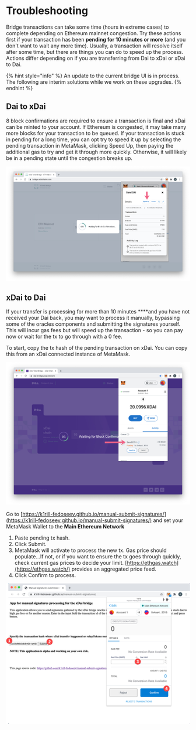 # Troubleshooting

Bridge transactions can take some time \(hours in extreme cases\) to complete depending on Ethereum mainnet congestion.  Try these actions first if your transaction has been **pending for 10 minutes or more** \(and you don't want to wait any more time\). Usually, a transaction will resolve itself after some time, but there are things you can do to speed up the process. Actions differ depending on if you are transferring from Dai to xDai or xDai to Dai.

{% hint style="info" %}
An update to the current bridge UI is in process. The following are interim solutions while we work on these upgrades.
{% endhint %}

## Dai to xDai

8 block confirmations are required to ensure a transaction is final and xDai can be minted to your account. If Ethereum is congested, it may take many more blocks for your transaction to be queued. If your transaction is stuck in pending for a long time, you can opt try to speed it up by selecting the pending transaction in MetaMask, clicking Speed Up, then paying the additional gas to try and get it through more quickly. Otherwise, it will likely be in a pending state until the congestion breaks up.

![](../../.gitbook/assets/speedup.jpg)

## xDai to Dai

If your transfer is processing for more than 10 minutes ****and you have not received your Dai back, you may want to process it manually, bypassing some of the oracles components and submitting the signatures yourself. This will incur gas fees but will speed up the transaction - so you can pay now or wait for the tx to go through with a 0 fee.

To start, copy the tx hash of the pending transaction on xDai. You can copy this from an xDai connected instance of MetaMask.

![Click on the pending transaction to get the tx hash](../../.gitbook/assets/mm2.jpg)

Go to [https://k1rill-fedoseev.github.io/manual-submit-signatures/](https://k1rill-fedoseev.github.io/manual-submit-signatures/) and set your MetaMask Wallet to the **Main Ethereum Network**

1. Paste pending tx hash.
2. Click Submit.
3. MetaMask will activate to process the new tx. Gas price should populate...If not, or if you want to ensure the tx goes through quickly, check current gas prices to decide your limit. [https://ethgas.watch](https://ethgas.watch/) provides an aggregated price feed.
4. Click Confirm to process.

![](../../.gitbook/assets/kirill1.jpg)





